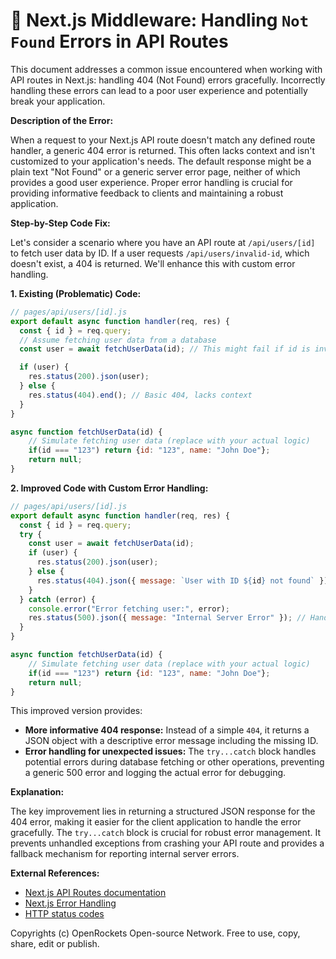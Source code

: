 # 🐞 Next.js Middleware: Handling `Not Found` Errors in API Routes


This document addresses a common issue encountered when working with API routes in Next.js: handling 404 (Not Found) errors gracefully.  Incorrectly handling these errors can lead to a poor user experience and potentially break your application.

**Description of the Error:**

When a request to your Next.js API route doesn't match any defined route handler, a generic 404 error is returned. This often lacks context and isn't customized to your application's needs.  The default response might be a plain text "Not Found" or a generic server error page, neither of which provides a good user experience.  Proper error handling is crucial for providing informative feedback to clients and maintaining a robust application.

**Step-by-Step Code Fix:**

Let's consider a scenario where you have an API route at `/api/users/[id]` to fetch user data by ID. If a user requests `/api/users/invalid-id`, which doesn't exist, a 404 is returned. We'll enhance this with custom error handling.

**1. Existing (Problematic) Code:**

```javascript
// pages/api/users/[id].js
export default async function handler(req, res) {
  const { id } = req.query;
  // Assume fetching user data from a database
  const user = await fetchUserData(id); // This might fail if id is invalid

  if (user) {
    res.status(200).json(user);
  } else {
    res.status(404).end(); // Basic 404, lacks context
  }
}

async function fetchUserData(id) {
    // Simulate fetching user data (replace with your actual logic)
    if(id === "123") return {id: "123", name: "John Doe"};
    return null;
}

```


**2. Improved Code with Custom Error Handling:**

```javascript
// pages/api/users/[id].js
export default async function handler(req, res) {
  const { id } = req.query;
  try {
    const user = await fetchUserData(id);
    if (user) {
      res.status(200).json(user);
    } else {
      res.status(404).json({ message: `User with ID ${id} not found` }); // More informative response
    }
  } catch (error) {
    console.error("Error fetching user:", error);
    res.status(500).json({ message: "Internal Server Error" }); // Handle unexpected errors
  }
}

async function fetchUserData(id) {
    // Simulate fetching user data (replace with your actual logic)
    if(id === "123") return {id: "123", name: "John Doe"};
    return null;
}
```

This improved version provides:

* **More informative 404 response:**  Instead of a simple `404`, it returns a JSON object with a descriptive error message including the missing ID.
* **Error handling for unexpected issues:** The `try...catch` block handles potential errors during database fetching or other operations, preventing a generic 500 error and logging the actual error for debugging.


**Explanation:**

The key improvement lies in returning a structured JSON response for the 404 error, making it easier for the client application to handle the error gracefully.  The `try...catch` block is crucial for robust error management. It prevents unhandled exceptions from crashing your API route and provides a fallback mechanism for reporting internal server errors.

**External References:**

* [Next.js API Routes documentation](https://nextjs.org/docs/api-routes/introduction)
* [Next.js Error Handling](https://nextjs.org/docs/app/building-your-application/routing/error-handling)
* [HTTP status codes](https://developer.mozilla.org/en-US/docs/Web/HTTP/Status)

Copyrights (c) OpenRockets Open-source Network. Free to use, copy, share, edit or publish.

